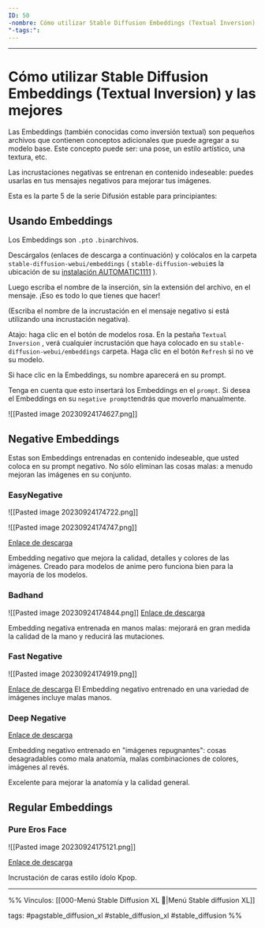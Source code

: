 ```yaml
---
ID: 50
-nombre: Cómo utilizar Stable Diffusion Embeddings (Textual Inversion) y las mejores
"-tags:":
---
```

___
# Cómo utilizar Stable Diffusion Embeddings (Textual Inversion) y las mejores
Las Embeddings (también conocidas como inversión textual) son pequeños archivos que contienen conceptos adicionales que puede agregar a su modelo base. Este concepto puede ser: una pose, un estilo artístico, una textura, etc.

Las incrustaciones negativas se entrenan en contenido indeseable: puedes usarlas en tus mensajes negativos para mejorar tus imágenes.

Esta es la parte 5 de la serie Difusión estable para principiantes:

## Usando Embeddings
Los Embeddings son `.pt`o `.bin`archivos.

Descárgalos (enlaces de descarga a continuación) y colócalos en la carpeta `stable-diffusion-webui/embeddings` ( `stable-diffusion-webui`es la ubicación de su [instalación AUTOMATIC1111](https://aituts.com/stable-diffusion-on-windows-automatic1111/) ).

Luego escriba el nombre de la inserción, sin la extensión del archivo, en el mensaje. ¡Eso es todo lo que tienes que hacer!

(Escriba el nombre de la incrustación en el mensaje negativo si está utilizando una incrustación negativa).

Atajo: haga clic en el botón de modelos rosa. En la pestaña `Textual Inversion` , verá cualquier incrustación que haya colocado en su `stable-diffusion-webui/embeddings` carpeta. Haga clic en el botón `Refresh` si no ve su modelo.

Si hace clic en la Embeddings, su nombre aparecerá en su prompt.

Tenga en cuenta que esto insertará los Embeddings en el `prompt`. Si desea el Embeddings en su `negative prompt`tendrás que moverlo manualmente.

![[Pasted image 20230924174627.png]]

## Negative Embeddings
Estas son Embeddings entrenadas en contenido indeseable, que usted coloca en su prompt negativo. No sólo eliminan las cosas malas: a menudo mejoran las imágenes en su conjunto.
### EasyNegative

![[Pasted image 20230924174722.png]]

![[Pasted image 20230924174747.png]]

[Enlace de descarga](https://civitai.com/models/71961/fast-negative-embedding-fastnegativev2)

Embedding negativo que mejora la calidad, detalles y colores de las imágenes. Creado para modelos de anime pero funciona bien para la mayoría de los modelos.

### Badhand

![[Pasted image 20230924174844.png]]
[Enlace de descarga](https://civitai.com/models/16993)

Embedding negativa entrenada en manos malas: mejorará en gran medida la calidad de la mano y reducirá las mutaciones.

### Fast Negative
![[Pasted image 20230924174919.png]]

[Enlace de descarga](https://civitai.com/models/71961)
El Embedding negativo entrenado en una variedad de imágenes incluye malas manos.

### Deep Negative

[Enlace de descarga](https://civitai.com/models/71961/fast-negative-embedding-fastnegativev2)

Embedding negativo entrenado en "imágenes repugnantes": cosas desagradables como mala anatomía, malas combinaciones de colores, imágenes al revés.

Excelente para mejorar la anatomía y la calidad general.
## Regular Embeddings
### Pure Eros Face

![[Pasted image 20230924175121.png]]

[Enlace de descarga](https://civitai.com/models/71961/fast-negative-embedding-fastnegativev2)

Incrustación de caras estilo ídolo Kpop.



___
%%
Vínculos:
[[000-Menú Stable Diffusion XL 📃|Menú Stable diffusion XL]]

tags:
#pagstable_diffusion_xl #stable_diffusion_xl #stable_diffusion 
%%